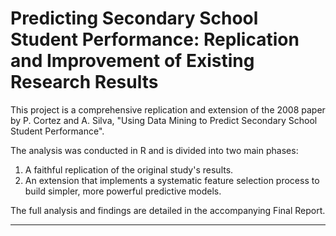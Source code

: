 # Predicting Secondary School Student Performance: Replication and Improvement of Existing Research Results
This project is a comprehensive replication and extension of the 2008 paper by P. Cortez and A. Silva, "Using Data Mining to Predict Secondary School Student Performance".

The analysis was conducted in R and is divided into two main phases:

1. A faithful replication of the original study's results.
2. An extension that implements a systematic feature selection process to build simpler, more powerful predictive models.

The full analysis and findings are detailed in the accompanying Final Report.

-------------------------------------------------------------------------------------------------------
